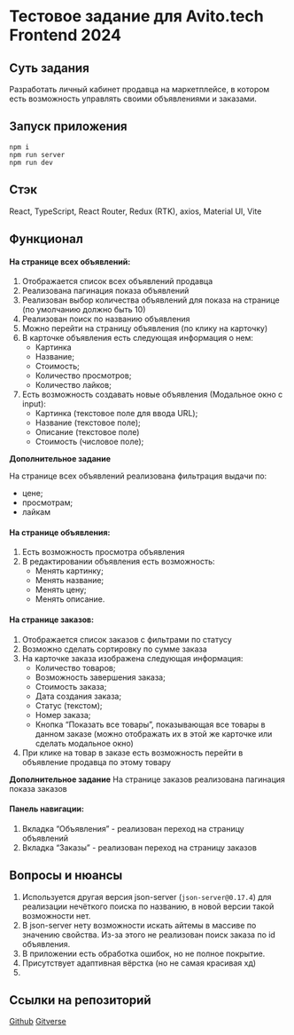 # Тестовое задание для Avito.tech Frontend 2024

## Суть задания

Разработать личный кабинет продавца на маркетплейсе, в котором есть возможность управлять своими объявлениями и заказами.

## Запуск приложения

```
npm i
npm run server
npm run dev
```

## Стэк

React, TypeScript, React Router, Redux (RTK), axios, Material UI, Vite

## Функционал

#### На странице всех объявлений:

1. Отображается список всех объявлений продавца
2. Реализована пагинация показа объявлений
3. Реализован выбор количества объявлений для показа на странице (по умолчанию должно быть 10)
4. Реализован поиск по названию объявления
5. Можно перейти на страницу объявления (по клику на карточку)
6. В карточке объявления есть следующая информация о нем:
   - Картинка
   - Название;
   - Стоимость;
   - Количество просмотров;
   - Количество лайков;
7. Есть возможность создавать новые объявления (Модальное окно с input):
   - Картинка (текстовое поле для ввода URL);
   - Название (текстовое поле);
   - Описание (текстовое поле)
   - Стоимость (числовое поле);

**Дополнительное задание**

На странице всех объявлений реализована фильтрация выдачи по:

- цене;
- просмотрам;
- лайкам

#### На странице объявления:

1. Есть возможность просмотра объявления
2. В редактировании объявления есть возможность:
   - Менять картинку;
   - Менять название;
   - Менять цену;
   - Менять описание.

#### На странице заказов:

1. Отображается список заказов с фильтрами по статусу
2. Возможно сделать сортировку по сумме заказа
3. На карточке заказа изображена следующая информация:
   - Количество товаров;
   - Возможность завершения заказа;
   - Стоимость заказа;
   - Дата создания заказа;
   - Статус (текстом);
   - Номер заказа;
   - Кнопка “Показать все товары”, показывающая все товары в данном заказе (можно отображать их в этой же карточке или сделать модальное окно)
4. При клике на товар в заказе есть возможность перейти в объявление продавца по этому товару

**Дополнительное задание**
На странице заказов реализована пагинация показа заказов

#### Панель навигации:

1. Вкладка “Объявления” - реализован переход на страницу объявлений
2. Вкладка “Заказы” - реализован переход на страницу заказов

## Вопросы и нюансы

1. Используется другая версия json-server (`json-server@0.17.4`) для реализации нечёткого поиска по названию, в новой версии такой возможности нет.
2. В json-server нету возможности искать айтемы в массиве по значению свойства. Из-за этого не реализован поиск заказа по id объявления.
3. В приложении есть обработка ошибок, но не полное покрытие.
4. Присутствует адаптивная вёрстка (но не самая красивая хд)
5.

## Ссылки на репозиторий

[Github](https://github.com/Kolificent/avito-marketplace-test)
[Gitverse](https://github.com/Kolificent/avito-marketplace-test)
